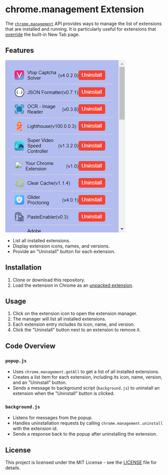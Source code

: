 # chrome.management Extension

The [`chrome.management`](https://developer.chrome.com/docs/extensions/reference/api/management) API provides ways to manage the list of extensions that are installed and running. It is particularly useful for extensions that [override](https://developer.chrome.com/extensions/develop/ui/override-chrome-pages) the built-in New Tab page.

## Features

![Screenshot](images/screenshot.png)

- List all installed extensions.
- Display extension icons, names, and versions.
- Provide an "Uninstall" button for each extension.

## Installation

1. Clone or download this repository.
2. Load the extension in Chrome as an [unpacked extension](https://developer.chrome.com/docs/extensions/mv3/getstarted/development-basics/#load-unpacked).

## Usage

1. Click on the extension icon to open the extension manager.
2. The manager will list all installed extensions.
3. Each extension entry includes its icon, name, and version.
4. Click the "Uninstall" button next to an extension to remove it.

## Code Overview

### `popup.js`

- Uses `chrome.management.getAll` to get a list of all installed extensions.
- Creates a list item for each extension, including its icon, name, version, and an "Uninstall" button.
- Sends a message to background script (`background.js`) to uninstall an extension when the "Uninstall" button is clicked.

### `background.js`

- Listens for messages from the popup.
- Handles uninstallation requests by calling `chrome.management.uninstall` with the extension id.
- Sends a response back to the popup after uninstalling the extension.

## License

This project is licensed under the MIT License - see the [LICENSE](LICENSE) file for details.
